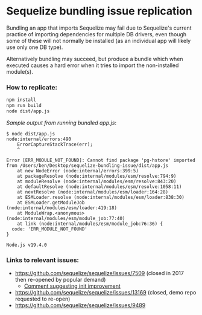 # Sequelize bundling issue replication

Bundling an app that imports Sequelize may fail due to Sequelize's current practice of importing dependencies for multiple DB drivers, even though some of these will not normally be installed (as an individual app will likely use only one DB type).

Alternatively bundling may succeed, but produce a bundle which when executed causes a hard error when it tries to import the non-installed module(s).

### How to replicate:

```sh
npm install
npm run build
node dist/app.js
```

*Sample output from running bundled app.js*:
```
$ node dist/app.js
node:internal/errors:490
    ErrorCaptureStackTrace(err);
    ^

Error [ERR_MODULE_NOT_FOUND]: Cannot find package 'pg-hstore' imported from /Users/ben/Desktop/sequelize-bundling-issue/dist/app.js
    at new NodeError (node:internal/errors:399:5)
    at packageResolve (node:internal/modules/esm/resolve:794:9)
    at moduleResolve (node:internal/modules/esm/resolve:843:20)
    at defaultResolve (node:internal/modules/esm/resolve:1058:11)
    at nextResolve (node:internal/modules/esm/loader:164:28)
    at ESMLoader.resolve (node:internal/modules/esm/loader:838:30)
    at ESMLoader.getModuleJob (node:internal/modules/esm/loader:419:18)
    at ModuleWrap.<anonymous> (node:internal/modules/esm/module_job:77:40)
    at link (node:internal/modules/esm/module_job:76:36) {
  code: 'ERR_MODULE_NOT_FOUND'
}

Node.js v19.4.0
```


### Links to relevant issues:

- https://github.com/sequelize/sequelize/issues/7509 (closed in 2017 then re-opened by popular demand)
  - [Comment suggesting init improvement](https://github.com/sequelize/sequelize/issues/7509#issuecomment-754345526)
- https://github.com/sequelize/sequelize/issues/13169 (closed, demo repo requested to re-open)
- https://github.com/sequelize/sequelize/issues/9489

